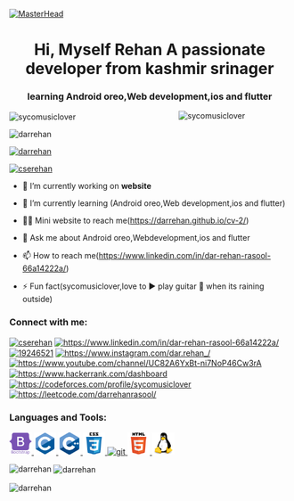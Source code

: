 [![MasterHead](https://1.bp.blogspot.com/-1YMcqqrMOGo/XhzDzo6to5I/AAAAAAAAM3U/AB03zu-TCqMhe5wBEfVQcXR3czvKOLoBQCLcBGAsYHQ/w1200-h630-p-k-no-nu/6-21-2020-Orion-Solar-Eclipse_Bylined.jpg)](https://rishavchanda.io)
<h1 align="center">Hi, Myself  Rehan A passionate developer from kashmir srinager</h1>
<h3 align="center">learning Android oreo,Web development,ios and flutter </h3> 
<span><img align="center" width="400" src="https://cdn.dribbble.com/users/1162077/screenshots/3848914/programmer.gif" alt="sycomusiclover"><img align="right" width="200" src="https://www.mobupdates.com/wp-content/uploads/2017/07/android-2-0.jpg" alt="sycomusiclover"></span>
<p align="left"> <img src="https://komarev.com/ghpvc/?username=darrehan&label=Profile%20views&color=0e75b6&style=flat" alt="darrehan" /> </p>

<p align="left"> <a href="https://github.com/ryo-ma/github-profile-trophy"><img src="https://github-profile-trophy.vercel.app/?username=darrehan" alt="darrehan" /></a> </p>

<p align="left"> <a href="https://twitter.com/cserehan" target="blank"><img src="https://img.shields.io/twitter/follow/cserehan?logo=twitter&style=for-the-badge" alt="cserehan" /></a> </p>

- 🔭 I’m currently working on **website**

- 🌱 I’m currently learning (Android oreo,Web development,ios and flutter)

- 👨‍💻 Mini website to reach me(https://darrehan.github.io/cv-2/)

- 💬 Ask me about  Android oreo,Webdevelopment,ios and flutter

- 📫 How to reach me(https://www.linkedin.com/in/dar-rehan-rasool-66a14222a/)

- ⚡ Fun fact(sycomusiclover,love to ▶ play guitar 🎸 when its raining outside)

<h3 align="left">Connect with me:</h3>
<p align="left">
<a href="https://twitter.com/cserehan" target="blank"><img align="center" src="https://raw.githubusercontent.com/rahuldkjain/github-profile-readme-generator/master/src/images/icons/Social/twitter.svg" alt="cserehan" height="30" width="40" /></a>
<a href="https://linkedin.com/in/https://www.linkedin.com/in/dar-rehan-rasool-66a14222a/" target="blank"><img align="center" src="https://raw.githubusercontent.com/rahuldkjain/github-profile-readme-generator/master/src/images/icons/Social/linked-in-alt.svg" alt="https://www.linkedin.com/in/dar-rehan-rasool-66a14222a/" height="30" width="40" /></a>
<a href="https://stackoverflow.com/users/19246521" target="blank"><img align="center" src="https://raw.githubusercontent.com/rahuldkjain/github-profile-readme-generator/master/src/images/icons/Social/stack-overflow.svg" alt="19246521" height="30" width="40" /></a>
<a href="https://instagram.com/https://www.instagram.com/dar.rehan_/" target="blank"><img align="center" src="https://raw.githubusercontent.com/rahuldkjain/github-profile-readme-generator/master/src/images/icons/Social/instagram.svg" alt="https://www.instagram.com/dar.rehan_/" height="30" width="40" /></a>
<a href="https://www.youtube.com/channel/UC82A6YxBt-ni7NoP46Cw3rA" target="blank"><img align="center" src="https://raw.githubusercontent.com/rahuldkjain/github-profile-readme-generator/master/src/images/icons/Social/youtube.svg" alt="https://www.youtube.com/channel/UC82A6YxBt-ni7NoP46Cw3rA" height="30" width="40" /></a>
<a href="https://www.hackerrank.com/dashboard" target="blank"><img align="center" src="https://raw.githubusercontent.com/rahuldkjain/github-profile-readme-generator/master/src/images/icons/Social/hackerrank.svg" alt="https://www.hackerrank.com/dashboard" height="30" width="40" /></a>
<a href="https://codeforces.com/profile/sycomusiclover" target="blank"><img align="center" src="https://raw.githubusercontent.com/rahuldkjain/github-profile-readme-generator/master/src/images/icons/Social/codeforces.svg" alt="https://codeforces.com/profile/sycomusiclover" height="30" width="40" /></a>
<a href="https://leetcode.com/darrehanrasool/" target="blank"><img align="center" src="https://raw.githubusercontent.com/rahuldkjain/github-profile-readme-generator/master/src/images/icons/Social/leet-code.svg" alt="https://leetcode.com/darrehanrasool/" height="30" width="40" /></a>
</p>

<h3 align="left">Languages and Tools:</h3>
<p align="left"> <a href="https://getbootstrap.com" target="_blank" rel="noreferrer"> <img src="https://raw.githubusercontent.com/devicons/devicon/master/icons/bootstrap/bootstrap-plain-wordmark.svg" alt="bootstrap" width="40" height="40"/> </a> <a href="https://www.cprogramming.com/" target="_blank" rel="noreferrer"> <img src="https://raw.githubusercontent.com/devicons/devicon/master/icons/c/c-original.svg" alt="c" width="40" height="40"/> </a> <a href="https://www.w3schools.com/cpp/" target="_blank" rel="noreferrer"> <img src="https://raw.githubusercontent.com/devicons/devicon/master/icons/cplusplus/cplusplus-original.svg" alt="cplusplus" width="40" height="40"/> </a> <a href="https://www.w3schools.com/css/" target="_blank" rel="noreferrer"> <img src="https://raw.githubusercontent.com/devicons/devicon/master/icons/css3/css3-original-wordmark.svg" alt="css3" width="40" height="40"/> </a> <a href="https://git-scm.com/" target="_blank" rel="noreferrer"> <img src="https://www.vectorlogo.zone/logos/git-scm/git-scm-icon.svg" alt="git" width="40" height="40"/> </a> <a href="https://www.w3.org/html/" target="_blank" rel="noreferrer"> <img src="https://raw.githubusercontent.com/devicons/devicon/master/icons/html5/html5-original-wordmark.svg" alt="html5" width="40" height="40"/> </a> <a href="https://www.linux.org/" target="_blank" rel="noreferrer"> <img src="https://raw.githubusercontent.com/devicons/devicon/master/icons/linux/linux-original.svg" alt="linux" width="40" height="40"/> </a> </p>

<p><img align="left" src="https://github-readme-stats.vercel.app/api/top-langs?username=darrehan&show_icons=true&locale=en&layout=compact" alt="darrehan" /></p>

<p>&nbsp;<img align="center" src="https://github-readme-stats.vercel.app/api?username=darrehan&show_icons=true&locale=en" alt="darrehan" /></p>

<p><img align="center" src="https://github-readme-streak-stats.herokuapp.com/?user=darrehan&" alt="darrehan" /></p>
